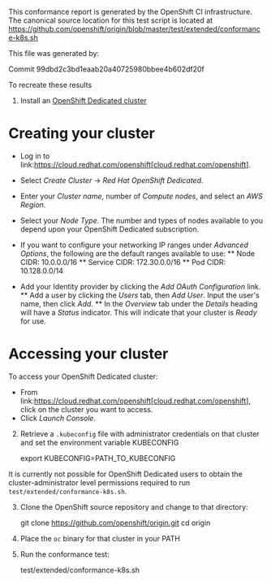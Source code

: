This conformance report is generated by the OpenShift CI infrastructure. The canonical source location for this test script is located at https://github.com/openshift/origin/blob/master/test/extended/conformance-k8s.sh

This file was generated by:

  Commit 99dbd2c3bd1eaab20a40725980bbee4b602df20f

To recreate these results

1. Install an [OpenShift Dedicated cluster](https://docs.openshift.com/dedicated/4/getting_started/accessing-your-services.html)

# Creating your cluster

* Log in to link:https://cloud.redhat.com/openshift[cloud.redhat.com/openshift].
* Select *Create Cluster* -> *Red Hat OpenShift Dedicated*.
* Enter your *Cluster name*, number of *Compute nodes*, and select an *AWS Region*.
* Select your *Node Type*. The number and types of nodes available to you depend
upon your OpenShift Dedicated subscription.
* If you want to configure your networking IP ranges under *Advanced Options*, the
following are the default ranges available to use:
** Node CIDR: 10.0.0.0/16
** Service CIDR: 172.30.0.0/16
** Pod CIDR: 10.128.0.0/14

* Add your Identity provider by clicking the *Add OAuth Configuration* link.
** Add a user by clicking the *Users* tab, then *Add User*. Input the user's name, then click *Add*.
** In the *Overview* tab under the *Details* heading will have a *Status* indicator. This will indicate that your cluster is *Ready* for use.

# Accessing your cluster

To access your OpenShift Dedicated cluster:

* From link:https://cloud.redhat.com/openshift[cloud.redhat.com/openshift], click on the cluster you want to access.
* Click *Launch Console*.

2. Retrieve a `.kubeconfig` file with administrator credentials on that cluster and set the environment variable KUBECONFIG

    export KUBECONFIG=PATH_TO_KUBECONFIG

It is currently not possible for OpenShift Dedicated users to obtain the cluster-administrator level permissions required to run `test/extended/conformance-k8s.sh`.

3. Clone the OpenShift source repository and change to that directory:

    git clone https://github.com/openshift/origin.git
    cd origin

4. Place the `oc` binary for that cluster in your PATH
5. Run the conformance test:

    test/extended/conformance-k8s.sh
